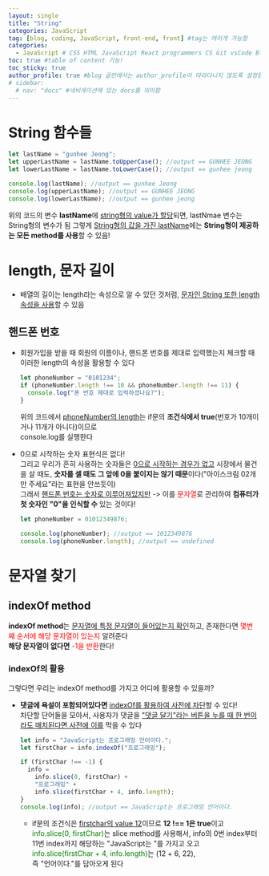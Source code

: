 ```yaml
---
layout: single
title: "String"
categories: JavaScript
tag: [blog, coding, JavaScript, front-end, front] #tag는 여러개 가능함
categories:
  - JavaScript # CSS HTML JavaScript React programmers CS Git vsCode Blog
toc: true #table of content 기능!
toc_sticky: true
author_profile: true #blog 글안에서는 author_profile이 따라다니지 않도록 설정함
# sidebar:
  # nav: "docs" #네비게이션에 있는 docs를 의미함
---
```


# String 함수들

```javascript
let lastName = "gunhee Jeong";
let upperLastName = lastName.toUpperCase(); //output == GUNHEE JEONG
let lowerLastName = lastName.toLowerCase(); //output == gunhee jeong

console.log(lastName); //output == gunhee Jeong
console.log(upperLastName); //output == GUNHEE JEONG
console.log(lowerLastName); //output == gunhee jeong
```

위의 코드의 변수 **lastName**에 <u>string형의 value가 할당</u>되면, <span style="blue">lastNmae 변수는 String형의 변수</span>가 됨
그렇게 <u>String형의 값을 가진 lastName</u>에는 **String형이 제공하는 모든 method를 사용**할 수 있음!

# length, 문자 길이

- 배열의 길이는 length라는 속성으로 알 수 있던 것처럼, <u>문자인 String 또한 length 속성을 사용</u>할 수 있음

## 핸드폰 번호

- 회원가입을 받을 때 회원의 이름이나, 핸드폰 번호를 제대로 입력했는지 체크할 때 이러한 length의 속성을 활용할 수 있다

  ```javascript
  let phoneNumber = "0101234";
  if (phoneNumber.length !== 10 && phoneNumber.length !== 11) {
    console.log("폰 번호 제대로 입력하셨나요?");
  }
  ```

  위의 코드에서 <u>phoneNumber의 length</u>는 if문의 **조건식에서 true**(번호가 10개이거나 11개가 아니다)이므로  
  console.log를 실행한다

- 0으로 시작하는 숫자 표현식은 없다!  
  그리고 우리가 흔히 사용하는 숫자들은 <u>0으로 시작하는 경우가 없고</u>
  시장에서 물건을 살 때도, **숫자를 셀 때도 그 앞에 0을 붙이지는 않기 때문**이다("아이스크림 02개만 주세요"라는 표현을 안쓰듯이)  
  그래서 <u>핸드폰 번호는 숫자로 이루어져있지만</u> -> 이를 <span style="color:red">문자열</span>로 관리하여 **컴퓨터가 첫 숫자인 "0"을 인식할 수** 있는 것이다!

  ```javascript
  let phoneNumber = 01012349876;

  console.log(phoneNumber); //output == 1012349876
  console.log(phoneNumber.length); //output == undefined
  ```

# 문자열 찾기

## indexOf method

**indexOf method**는 <u>문자열에 특정 문자열이 들어있는지 확인</u>하고, 존재한다면 <span style="color:red">몇번 째 순서에 해당 문자열이 있는지</span> 알려준다  
**해당 문자열이 없다면** <span style="color:red">-1을 반환</span>한다!

### indexOf의 활용

그렇다면 우리는 indexOf method를 가지고 어디에 활용할 수 있을까?

- **댓글에 욕설이 포함되어있다면** <u>indexOf를 활용하여 사전에 차단</u>할 수 있다!  
   차단할 단어들을 모아서, 사용자가 댓글을 <u>"댓글 달기"라는 버튼을 누를 때 한 번이라도 매치된다면 사전에 이를</u> 막을 수 있다

  ```javascript
  let info = "JavaScript는 프로그래밍 언어이다.";
  let firstChar = info.indexOf("프로그래밍");
  ```

  ```javascript
  if (firstChar !== -1) {
    info =
      info.slice(0, firstChar) +
      "프로그래밍" +
      info.slice(firstChar + 4, info.length);
  }
  console.log(info); //output == JavaScript는 프로그래밍 언어이다.
  ```

  - if문의 조건식은 <u>firstchar의 value 12</u>이므로 **12 !== 1은 true**이고  
    <span style="color:green">info.slice(0, firstChar)</span>는 slice method를 사용해서, info의 0번 index부터 11번 index까지 해당하는 "JavaScript는 "를 가지고 오고  
    <span style="color:green">info.slice(firstChar + 4, info.length)</span>는 (12 + 6, 22),  
    즉 "언어이다."를 담아오게 된다

<!-- ### 2. Link 넣기 -->

<!-- ```
유형 1: (설명어를 입력) : [gunhee's coding blog](https://gunhee-jeong.github.io/)
유형 2: (URL 자동연결) : <https://gunhee-jeong.github.io/>
유형 3: (동일 파일 내 '문단으로 이동') : [1. Header로 이동](###-1-header)
```

유형 1: (설명어를 입력) : [gunhee's coding blog](https://gunhee-jeong.github.io/)
유형 2: (URL 자동연결) : <https://gunhee-jeong.github.io/>
유형 3: (동일 파일 내 '문단으로 이동') : [1. Header로 이동](#1-header)
유형 3의 방법

1. 특수문자를 제거
2. 스페이스는 -로 바꾸고
3. 대문자는 소문자로!
   그래서 ### 1. Header -> #1-header

## Link: [google][https://www.google.com/]

### 3. 수평선

```

---

```

---

### 4. 라인 바꾸기

```

스페이스바를 2번 눌러주면 다음칸으로
이동할 수 있어요!

```

---

스페이스바를 2번 눌러주면
다음칸으로 이동할 수 있어요!

### 5. list 만들기

```

1. 1번
2. 2번
3. 3번

- 순서없는 list
  - 순서없는 list
    - 순서없는 list

```

1. 1번
2. 2번
3. 3번

- 순서없는 list
  - 순서없는 list
    - 순서없는 list

---

### 6. font 관련

```

**진하게** -> 볼드
_기울여서_ -> 이탤릭체
~~취소선~~ -> 취소선

<ul>밑줄넣기</ul> -> 밑줄
<span style="color:red">빨간 글씨</span> -> 글자색
이것이 `인라인` 입니다 -> 인라인 코드
```

**진하게** -> 볼드
_기울여서_ -> 이탤릭체
~~취소선~~ -> 취소선
<u>밑줄넣기</u> -> 밑줄
<span style="color:red">빨간 글씨</span>
이것이 `인라인` 입니다 -> 인라인 코드

---

### 7. 인용구문

```
> coding
>
> > JavaScript
> >
> > > 내가 프짱!
```

> coding
>
> > JavaScript
> >
> > > 내가 프짱!

---

### 8. 이미지 삽입

```
유형1: ('사이즈를 조절' -> HTML 태그 사용) : <img src="https://gunhee-jeong.github.io/assets/images/blogLogo.png" width="300" height="200">
유형2: (이미지 삽입 후 -> 링크 걸기)
[![이미지](https://gunhee-jeong.github.io/assets/images/blogLogo/blogLogo.png)](https://gunhee-jeong.github.io/)
```

유형1: ('사이즈를 조절' -> HTML 태그 사용) : <img src="https://gunhee-jeong.github.io/assets/images/blogLogo.png" width="300" height="200">
유형2: (이미지 삽입 후 -> 링크 걸기)
[![이미지](https://gunhee-jeong.github.io/assets/images/blogLogo.png)](https://gunhee-jeong.github.io/)

### 9. 표 만들기

```
||국어|영어|
| :--- | ---: | :--: |
|건희 | 100점 | 100점
|철수 | 100점 | 100점
```

|      |  국어 | 영어  |
| :--- | ----: | :---: |
| 건희 | 100점 | 100점 |
| 철수 | 100점 | 100점 |

> - header를 넣고 싶은 경우 ---을 사용하고 :을 이용하여 정렬에 사용함!

### 10. 토글 만들기

```
<details>
<summary>여기를 누르세요</summary>
<div markdown="1">
숨겨진 내용
</div>
</details>
```

<details>
<summary>여기를 누르세요</summary>
<div markdown="1">
숨겨진 내용
</div>
</details> -->
